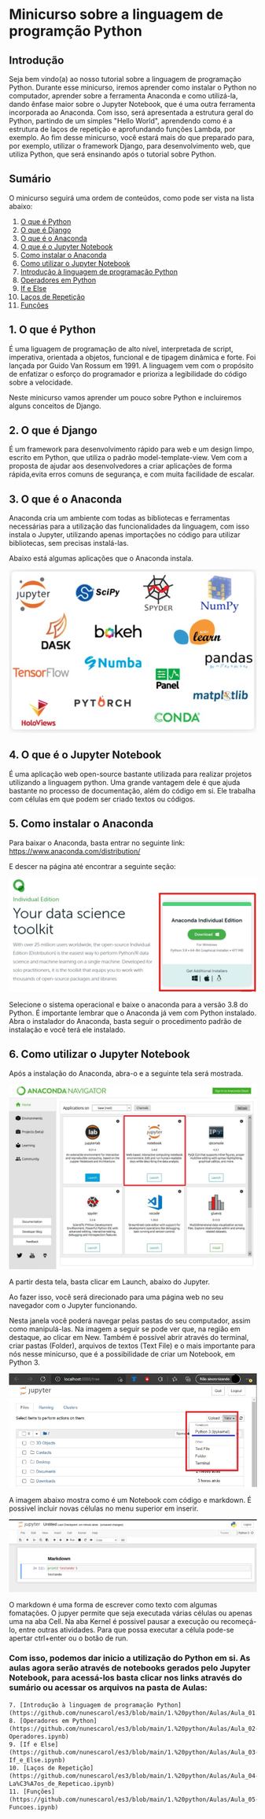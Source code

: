 # Minicurso sobre a linguagem de programção Python

## Introdução
Seja bem vindo(a) ao nosso tutorial sobre a linguagem de programação Python. Durante esse minicurso, iremos aprender como instalar o Python no computador, aprender sobre  a ferramenta Anaconda e como utilizá-la, dando ênfase maior sobre o Jupyter Notebook, que é uma outra ferramenta incorporada ao Anaconda.
Com isso, será apresentada a estrutura geral do Python, partindo de um simples "Hello World", aprendendo como é a estrutura de laços de repetição e aprofundando funções Lambda, por exemplo. Ao fim desse minicurso, você estará mais do que preparado para, por exemplo, utilizar o framework Django, para desenvolvimento web, que utiliza Python, que será ensinando após o tutorial sobre Python.

## Sumário

O minicurso seguirá uma ordem de conteúdos, como pode ser vista na lista abaixo:

1. [O que é Python](https://github.com/nunescarol/es3/tree/main/1.%20python#1-o-que-%C3%A9-python)
2. [O que é Django](https://github.com/nunescarol/es3/tree/main/1.%20python#2-o-que-%C3%A9-django)
3. [O que é o Anaconda](https://github.com/nunescarol/es3/tree/main/1.%20python#3-o-que-%C3%A9-o-anaconda)
4. [O que é o Jupyter Notebook](https://github.com/nunescarol/es3/tree/main/1.%20python#4-o-que-%C3%A9-o-jupyter-notebook)
5. [Como instalar o Anaconda](https://github.com/nunescarol/es3/tree/main/1.%20python#5-como-instalar-o-anaconda)
6. [Como utilizar o Jupyter Notebook](https://github.com/nunescarol/es3/tree/main/1.%20python#6-como-utilizar-o-jupyter-notebook)
7. [Introdução à linguagem de programação Python](https://github.com/nunescarol/es3/blob/main/1.%20python/Aulas/Aula_01.ipynb)
8. [Operadores em Python](https://github.com/nunescarol/es3/blob/main/1.%20python/Aulas/Aula_02-Operadores.ipynb)
9. [If e Else](https://github.com/nunescarol/es3/blob/main/1.%20python/Aulas/Aula_03-If_e_Else.ipynb)
10. [Laços de Repetição](https://github.com/nunescarol/es3/blob/main/1.%20python/Aulas/Aula_04-La%C3%A7os_de_Repeticao.ipynb)
11. [Funções](https://github.com/nunescarol/es3/blob/main/1.%20python/Aulas/Aula_05-Funcoes.ipynb)


## 1. O que é Python
É uma liguagem de programação de alto nível, interpretada de script, imperativa, orientada a objetos, funcional e de tipagem dinâmica e forte. Foi lançada por Guido Van Rossum em 1991. A linguagem vem com o propósito de enfatizar o esforço do programador e prioriza a legibilidade do código sobre a velocidade.

Neste minicurso vamos aprender um pouco sobre Python e incluiremos alguns conceitos de Django.

## 2. O que é Django
É um framework para desenvolvimento rápido para web e um design limpo, escrito em Python, que utiliza o padrão model-template-view. Vem com a proposta de ajudar aos desenvolvedores a criar aplicações de forma rápida,evita erros comuns de segurança, e com muita facilidade de escalar.

## 3. O que é o Anaconda
Anaconda cria um ambiente com todas as bibliotecas e ferramentas necessárias para a utilização das funcionalidades da linguagem, com isso instala o Jupyter, utilizando apenas importações no código para utilizar bibliotecas, sem precisas instalá-las.

Abaixo está algumas aplicações que o Anaconda instala.

![Ferramentas inclusas no Anaconda](../imagens/ferramentas_anaconda.jpg)

## 4. O que é o Jupyter Notebook
É uma aplicação web open-source bastante utilizada para realizar projetos utilizando a linguagem python. Uma grande vantagem dele é que ajuda bastante no processo de documentação, além do código em si. Ele trabalha com células em que podem ser criado textos ou códigos.

## 5. Como instalar o Anaconda
Para baixar o Anaconda, basta entrar no seguinte link: https://www.anaconda.com/distribution/

E descer na página até encontrar a seguinte seção:

![Seção de Download Anaconda](../imagens/baixar_anaconda.jpg)

Selecione o sistema operacional e baixe o anaconda para a versão 3.8 do Python. É importante lembrar que o Anaconda já vem com Python instalado. Abra o instalador do Anaconda, basta seguir o procedimento padrão de instalação e você terá ele instalado.

## 6. Como utilizar o Jupyter Notebook
Após a instalação do Anaconda, abra-o e a seguinte tela será mostrada.

![Ferramentas inclusas no anaconda](../imagens/tela_inicial_anaconda.jpg)


A partir desta tela, basta clicar em Launch, abaixo do Jupyter.

Ao fazer isso, você será direcionado para uma página web no seu navegador com o Jupyter funcionando.

Nesta janela você poderá navegar pelas pastas do seu computador, assim como manipulá-las. Na imagem a seguir se pode ver que, na região em destaque, ao clicar em New. Também é possível abrir através do terminal, criar pastas (Folder), arquivos de textos (Text File) e o mais importante para nós nesse minicurso, que é a possibilidade de criar um Notebook, em Python 3.

![Ferramentas inclusas no anaconda](../imagens/tela_inicial_jupyter.jpg)

A imagem abaixo mostra como é um Notebook com código e markdown. É possivel incluir novas células no menu superior em inserir.

![Jupyter Notebook](../imagens/jupyter_new.png)

O markdown é uma forma de escrever como texto com algumas fomatações. O jupyer permite que seja executada várias células ou apenas uma na aba Cell. Na aba Kernel é possivel pausar a execução ou recomeçá-lo, entre outras atividades. 
Para que possa executar a célula pode-se apertar ctrl+enter ou o botão de run.

### Com isso, podemos dar inicio a utilização do Python em si. As aulas agora serão através de notebooks gerados pelo Jupyter Notebook, para acessá-los basta clicar nos links através do sumário ou acessar os arquivos na pasta de Aulas:
    7. [Introdução à linguagem de programação Python](https://github.com/nunescarol/es3/blob/main/1.%20python/Aulas/Aula_01.ipynb)
    8. [Operadores em Python](https://github.com/nunescarol/es3/blob/main/1.%20python/Aulas/Aula_02-Operadores.ipynb)
    9. [If e Else](https://github.com/nunescarol/es3/blob/main/1.%20python/Aulas/Aula_03-If_e_Else.ipynb)
    10. [Laços de Repetição](https://github.com/nunescarol/es3/blob/main/1.%20python/Aulas/Aula_04-La%C3%A7os_de_Repeticao.ipynb)
    11. [Funções](https://github.com/nunescarol/es3/blob/main/1.%20python/Aulas/Aula_05-Funcoes.ipynb)
